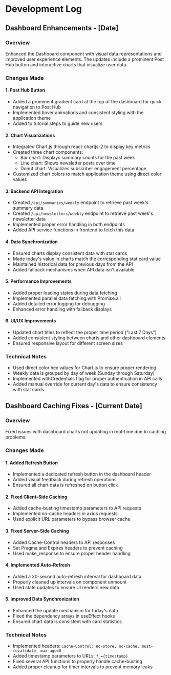 # Development Log

## Dashboard Enhancements - [Date]

### Overview
Enhanced the Dashboard component with visual data representations and improved user experience elements. The updates include a prominent Post Hub button and interactive charts that visualize user data.

### Changes Made

#### 1. Post Hub Button
- Added a prominent gradient card at the top of the dashboard for quick navigation to Post Hub
- Implemented hover animations and consistent styling with the application theme
- Added to tutorial steps to guide new users

#### 2. Chart Visualizations
- Integrated Chart.js through react-chartjs-2 to display key metrics
- Created three chart components:
  - Bar chart: Displays summary counts for the past week
  - Line chart: Shows newsletter posts over time
  - Donut chart: Visualizes subscriber engagement percentage
- Customized chart colors to match application theme using direct color values

#### 3. Backend API Integration
- Created `/api/summaries/weekly` endpoint to retrieve past week's summary data
- Created `/api/newsletters/weekly` endpoint to retrieve past week's newsletter data
- Implemented proper error handling in both endpoints
- Added API service functions in frontend to fetch this data

#### 4. Data Synchronization
- Ensured charts display consistent data with stat cards
- Made today's value in charts match the corresponding stat card value
- Maintained historical data for previous days from the API
- Added fallback mechanisms when API data isn't available

#### 5. Performance Improvements
- Added proper loading states during data fetching
- Implemented parallel data fetching with Promise.all
- Added detailed error logging for debugging
- Enhanced error handling with fallback displays

#### 6. UI/UX Improvements
- Updated chart titles to reflect the proper time period ("Last 7 Days")
- Added consistent styling between charts and other dashboard elements
- Ensured responsive layout for different screen sizes

### Technical Notes
- Used direct color hex values for Chart.js to ensure proper rendering
- Weekly data is grouped by day of week (Sunday through Saturday)
- Implemented withCredentials flag for proper authentication in API calls
- Added manual override for current day's data to ensure consistency with stat cards

## Dashboard Caching Fixes - [Current Date]

### Overview
Fixed issues with dashboard charts not updating in real-time due to caching problems.

### Changes Made

#### 1. Added Refresh Button
- Implemented a dedicated refresh button in the dashboard header
- Added visual feedback during refresh operations
- Ensured all chart data is refreshed on button click

#### 2. Fixed Client-Side Caching
- Added cache-busting timestamp parameters to API requests 
- Implemented no-cache headers in axios requests
- Used explicit URL parameters to bypass browser cache

#### 3. Fixed Server-Side Caching
- Added Cache-Control headers to API responses
- Set Pragma and Expires headers to prevent caching
- Used make_response to ensure proper header handling

#### 4. Implemented Auto-Refresh
- Added a 30-second auto-refresh interval for dashboard data
- Properly cleaned up intervals on component unmount
- Used state updates to ensure UI renders new data

#### 5. Improved Data Synchronization
- Enhanced the update mechanism for today's data
- Fixed the dependency arrays in useEffect hooks
- Ensured chart data is consistent with card statistics

### Technical Notes
- Implemented headers: `Cache-Control: no-store, no-cache, must-revalidate, max-age=0`
- Added timestamp parameters to URLs: `?_={timestamp}`
- Fixed several API functions to properly handle cache-busting
- Added proper cleanup for timer intervals to prevent memory leaks

